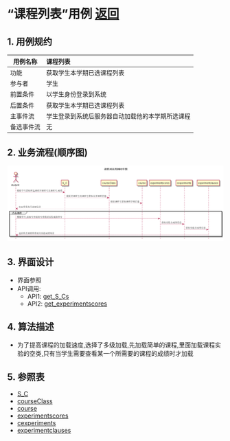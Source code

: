 # “课程列表”用例 [返回](../README.md)

## 1. 用例规约

|用例名称|课程列表|
|-------|:-------------|
|功能|获取学生本学期已选课程列表|
|参与者|学生|
|前置条件|以学生身份登录到系统|
|后置条件|获取学生本学期已选课程列表|
|主事件流|学生登录到系统后服务器自动加载他的本学期所选课程|
|备选事件流|无|

## 2. 业务流程(顺序图)

![课程列表](../../out/test6/sequence/课程列表.png)

## 3. 界面设计

- 界面参照
- API调用:
    - API1: [get_S_Cs](../api/get_S_Cs.md)
    - API2: [get_experimentscores](../api/get_experimentscores.md)
    

## 4. 算法描述

- 为了提高课程的加载速度,选择了多级加载,先加载简单的课程,里面加载课程实验的空类,只有当学生需要查看某一个所需要的课程的成绩时才加载
    
## 5. 参照表

- [S_C](../数据库设计.md/#S_C)
- [courseClass](../数据库设计.md/#courseClass)
- [course](../数据库设计.md/#course)
- [experimentscores](../数据库设计.md/#experimentscores)
- [cexperiments](../数据库设计.md/#cexperiments)
- [experimentclauses](../数据库设计.md/#experimentclauses)